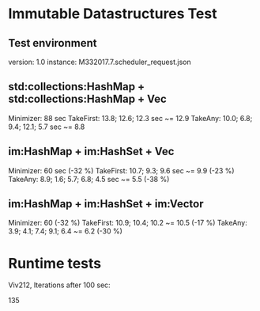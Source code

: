 # Immutable Datastructures Test

## Test environment

version: 1.0
instance: M332017.7.scheduler_request.json

## std:collections:HashMap + std:collections:HashMap + Vec

Minimizer: 88 sec
TakeFirst: 13.8; 12.6; 12.3 sec ~= 12.9
TakeAny: 10.0; 6.8; 9.4; 12.1; 5.7 sec ~= 8.8

## im:HashMap + im:HashSet + Vec

Minimizer: 60 sec (-32 %)
TakeFirst: 10.7; 9.3; 9.6 sec ~= 9.9 (-23 %)
TakeAny: 8.9; 1.6; 5.7; 6.8; 4.5 sec ~= 5.5 (-38 %)

## im:HashMap + im:HashSet + im:Vector

Minimizer: 60 (-32 %)
TakeFirst: 10.9; 10.4; 10.2  ~= 10.5 (-17 %)
TakeAny: 3.9; 4.1; 7.4; 9.1; 6.4 ~= 6.2 (-30 %)



# Runtime tests
Viv212, Iterations after 100 sec:

135
